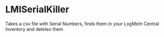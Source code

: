 # LMISerialKiller
Takes a csv file with Serial Numbers, finds them in your LogMeIn Central Inventory and deletes them
